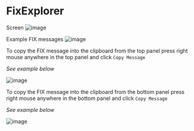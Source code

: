 # FixExplorer
Screen
![image](https://user-images.githubusercontent.com/4507527/162614318-5dbfdbaf-2cf4-493f-a990-e482ade4c62a.png)

Example FIX messages
![image](https://user-images.githubusercontent.com/4507527/162613892-01471eca-d9b1-42f0-996b-6d13c51426a9.png)

To copy the FIX message into the clipboard from the top panel press right mouse anywhere in the top panel and click `Copy Message`

*See example below*

![image](https://user-images.githubusercontent.com/4507527/162613981-99fcdbd9-fed5-4c23-89ad-cfa53e55c710.png)


To copy the FIX message into the clipboard from the bottom panel press right mouse anywhere in the bottom panel and click `Copy Message`

*See example below*

![image](https://user-images.githubusercontent.com/4507527/162613989-65f6abd8-cdeb-46b6-9c09-f908b087f32a.png)
